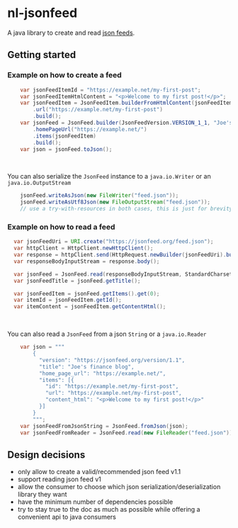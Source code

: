 # nl-jsonfeed
A java library to create and read <a href="https://jsonfeed.org/version/1.1">json feeds<a/>.

## Getting started

### Example on how to create a feed
```java
    var jsonFeedItemId = "https://example.net/my-first-post";
    var jsonFeedItemHtmlContent = "<p>Welcome to my first post!</p>";
    var jsonFeedItem = JsonFeedItem.builderFromHtmlContent(jsonFeedItemId, jsonFeedItemHtmlContent)
        .url("https://example.net/my-first-post")
        .build();
    var jsonFeed = JsonFeed.builder(JsonFeedVersion.VERSION_1_1, "Joe's finance blog")
        .homePageUrl("https://example.net/")
        .items(jsonFeedItem)
        .build();
    var json = jsonFeed.toJson();
```

<br />

You can also serialize the `JsonFeed` instance to a `java.io.Writer` or an `java.io.OutputStream`
```java
    jsonFeed.writeAsJson(new FileWriter("feed.json"));
    jsonFeed.writeAsUtf8Json(new FileOutputStream("feed.json"));
    // use a try-with-resources in both cases, this is just for brevity of the example ;)
```

### Example on how to read a feed
```java
  var jsonFeedUri = URI.create("https://jsonfeed.org/feed.json");
  var httpClient = HttpClient.newHttpClient();
  var response = httpClient.send(HttpRequest.newBuilder(jsonFeedUri).build(), HttpResponse.BodyHandlers.ofInputStream());
  var responseBodyInputStream = response.body();

  var jsonFeed = JsonFeed.read(responseBodyInputStream, StandardCharsets.UTF_8);
  var jsonFeedTitle = jsonFeed.getTitle();

  var jsonFeedItem = jsonFeed.getItems().get(0);
  var itemId = jsonFeedItem.getId();
  var itemContent = jsonFeedItem.getContentHtml();
```

<br />

You can also read a `JsonFeed` from a json `String` or a `java.io.Reader`
```java
    var json = """
        {
          "version": "https://jsonfeed.org/version/1.1",
          "title": "Joe's finance blog",
          "home_page_url": "https://example.net/",
          "items": [{
            "id": "https://example.net/my-first-post",
            "url": "https://example.net/my-first-post",
            "content_html": "<p>Welcome to my first post!</p>"
          }]
        }
        """;
    var jsonFeedFromJsonString = JsonFeed.fromJson(json);
    var jsonFeedFromReader = JsonFeed.read(new FileReader("feed.json")); // use a try-with-resources, this is just for brevity of the example ;)
```

## Design decisions
- only allow to create a valid/recommended json feed v1.1
- support reading json feed v1
- allow the consumer to choose which json serialization/deserialization library they want
- have the minimum number of dependencies possible
- try to stay true to the doc as much as possible while offering a convenient api to java consumers
